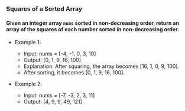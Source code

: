 ### Squares of a Sorted Array

#### Given an integer array ```nums``` sorted in non-decreasing order, return an array of the squares of each number sorted in non-decreasing order.

- Example 1:
  - Input: nums = [-4, -1, 0, 3, 10]
  - Output: [0, 1, 9, 16, 100]
  - Explanation: After squaring, the array becomes [16, 1, 0, 9, 100].
  - After sorting, it becomes [0, 1, 9, 16, 100].

- Example 2:
  - Input: nums = [-7, -3, 2, 3, 11]
  - Output: [4, 9, 9, 49, 121]
